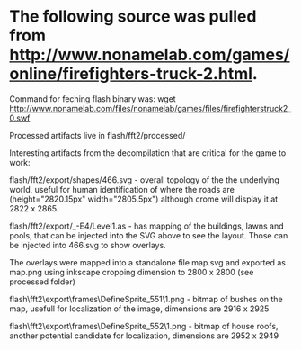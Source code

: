 The following source was pulled from http://www.nonamelab.com/games/online/firefighters-truck-2.html.
================

Command for feching flash binary was:
wget http://www.nonamelab.com/files/nonamelab/games/files/firefighterstruck2_0.swf

Processed artifacts live in flash/fft2/processed/

Interesting artifacts from the decompilation that are critical for the game to work:

flash/fft2/export/shapes/466.svg - overall topology of the the underlying world, useful for human identification of where the roads are (height="2820.15px" width="2805.5px") although crome will display it at 2822 x 2865.

flash/fft2/export/_-E4/Level1.as - has mapping of the buildings, lawns and pools, that can be injected into the SVG above to see the layout. Those can be injected into 466.svg to show overlays.

The overlays were mapped into a standalone file map.svg and exported as map.png using inkscape cropping dimension to 2800 x 2800 (see processed folder)


flash\fft2\export\frames\DefineSprite_551\1.png - bitmap of bushes on the map, usefull for localization of the image, dimensions are 2916 x 2925


flash\fft2\export\frames\DefineSprite_552\1.png - bitmap of house roofs, another potential candidate for localization, dimensions are 2952 x 2949
